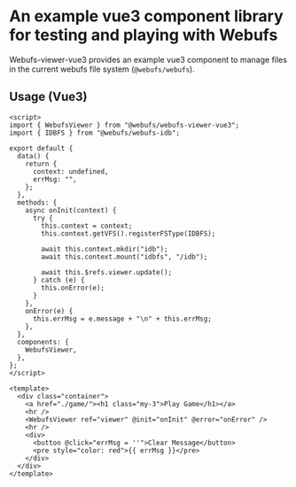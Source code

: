 # An example vue3 component library for testing and playing with Webufs

Webufs-viewer-vue3 provides an example vue3 component
to manage files in the current webufs file system (`@webufs/webufs`).

## Usage (Vue3)
```vue
<script>
import { WebufsViewer } from "@webufs/webufs-viewer-vue3";
import { IDBFS } from "@webufs/webufs-idb";

export default {
  data() {
    return {
      context: undefined,
      errMsg: "",
    };
  },
  methods: {
    async onInit(context) {
      try {
        this.context = context;
        this.context.getVFS().registerFSType(IDBFS);

        await this.context.mkdir("idb");
        await this.context.mount("idbfs", "/idb");

        await this.$refs.viewer.update();
      } catch (e) {
        this.onError(e);
      }
    },
    onError(e) {
      this.errMsg = e.message + "\n" + this.errMsg;
    },
  },
  components: {
    WebufsViewer,
  },
};
</script>

<template>
  <div class="container">
    <a href="./game/"><h1 class="my-3">Play Game</h1></a>
    <hr />
    <WebufsViewer ref="viewer" @init="onInit" @error="onError" />
    <hr />
    <div>
      <button @click="errMsg = ''">Clear Message</button>
      <pre style="color: red">{{ errMsg }}</pre>
    </div>
  </div>
</template>

```
